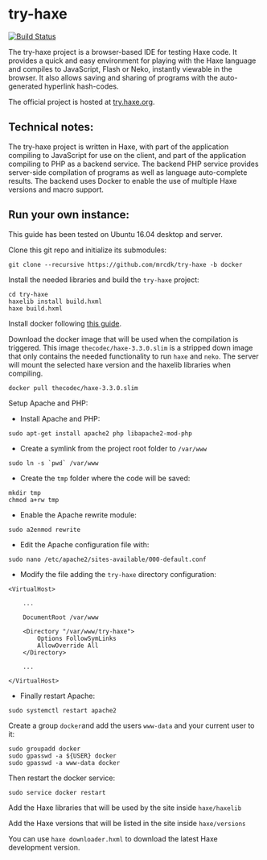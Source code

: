 try-haxe
========

[![Build Status](https://travis-ci.org/clemos/try-haxe.png)](https://travis-ci.org/clemos/try-haxe)

The try-haxe project is a browser-based IDE for testing Haxe code.  It provides a
quick and easy environment for playing with the Haxe language and compiles to
JavaScript, Flash or Neko, instantly viewable in the browser.  It also allows saving
and sharing of programs with the auto-generated hyperlink hash-codes.

The official project is hosted at [try.haxe.org](http://try.haxe.org).

Technical notes:
----------------
The try-haxe project is written in Haxe, with part of the application compiling to
JavaScript for use on the client, and part of the application compiling to PHP as
a backend service.  The backend PHP service provides server-side compilation of
programs as well as language auto-complete results. The backend uses Docker to enable the use of multiple Haxe versions and macro support.


Run your own instance:
----------------------

This guide has been tested on Ubuntu 16.04 desktop and server.

Clone this git repo and initialize its submodules:

```
git clone --recursive https://github.com/mrcdk/try-haxe -b docker
```

Install the needed libraries and build the `try-haxe` project:

```
cd try-haxe
haxelib install build.hxml
haxe build.hxml
```

Install docker following [this guide](https://docs.docker.com/engine/installation/linux/docker-ce/ubuntu/).


Download the docker image that will be used when the compilation is triggered. This image `thecodec/haxe-3.3.0.slim` is a stripped down image that only contains the needed functionality to run `haxe` and `neko`. The server will mount the selected haxe version and the haxelib libraries when compiling.

```
docker pull thecodec/haxe-3.3.0.slim
```

Setup Apache and PHP:

- Install Apache and PHP:

```
sudo apt-get install apache2 php libapache2-mod-php
```

- Create a symlink from the project root folder to `/var/www`

``` 
sudo ln -s `pwd` /var/www
``` 

- Create the `tmp` folder where the code will be saved:

```
mkdir tmp
chmod a+rw tmp
```

- Enable the Apache rewrite module:

```
sudo a2enmod rewrite
```

- Edit the Apache configuration file with:

```
sudo nano /etc/apache2/sites-available/000-default.conf
```

- Modify the file adding the `try-haxe` directory configuration:

```
<VirtualHost>

    ...

    DocumentRoot /var/www
    
    <Directory "/var/www/try-haxe">
        Options FollowSymLinks
        AllowOverride All
    </Directory>

    ...

</VirtualHost>
```

- Finally restart Apache:

```
sudo systemctl restart apache2
```

Create a group `docker`and add the users `www-data` and your current user to it:

```
sudo groupadd docker
sudo gpasswd -a ${USER} docker
sudo gpasswd -a www-data docker
```

Then restart the docker service:

```
sudo service docker restart
```

Add the Haxe libraries that will be used by the site inside `haxe/haxelib`

Add the Haxe versions that will be listed in the site inside `haxe/versions` 

You can use `haxe downloader.hxml` to download the latest Haxe development version.
